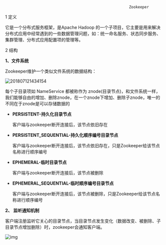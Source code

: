                                                             Zookeeper 



1 定义

它是一个分布式服务框架，是Apache Hadoop 的一个子项目，它主要是用来解决分布式应用中经常遇到的一些数据管理问题，如：统一命名服务、状态同步服务、集群管理、分布式应用配置项的管理等。

2 结构

**1、文件系统**

Zookeeper维护一个类似文件系统的数据结构：

![201807121434154](https://gitee.com/adc123321/blog_img/raw/master/image/202010/26/175239-655046.png)



每个子目录项如 NameService 都被称作为 znode(目录节点)，和文件系统一样，我们能够自由的增加、删除znode，在一个znode下增加、删除子znode，唯一的不同在于znode是可以存储数据的

- **PERSISTENT-持久化目录节点**

  客户端与zookeeper断开连接后，该节点依旧存在

- **PERSISTENT_SEQUENTIAL-持久化顺序编号目录节点**

  客户端与zookeeper断开连接后，该节点依旧存在，只是Zookeeper给该节点名称进行顺序编号

- **EPHEMERAL-临时目录节点**

  客户端与zookeeper断开连接后，该节点被删除

- **EPHEMERAL_SEQUENTIAL-临时顺序编号目录节点**

  客户端与zookeeper断开连接后，该节点被删除，只是Zookeeper给该节点名称进行顺序编号

**2、 监听通知机制**

客户端注册监听它关心的目录节点，当目录节点发生变化（数据改变、被删除、子目录节点增加删除）时，zookeeper会通知客户端。

![img](https://img-blog.csdn.net/201807121434154?watermark/2/text/aHR0cHM6Ly9ibG9nLmNzZG4ubmV0L2phdmFfNjY2NjY=/font/5a6L5L2T/fontsize/400/fill/I0JBQkFCMA==/dissolve/70)